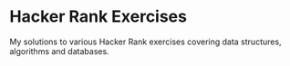 # Hacker Rank Exercises

My solutions to various Hacker Rank exercises covering data structures, algorithms and databases.
